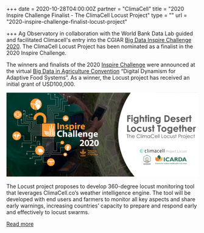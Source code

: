 +++
date = 2020-10-28T04:00:00Z
partner = "ClimaCell"
title = "2020 Inspire Challenge Finalist - The ClimaCell Locust Project"
type = ""
url = "2020-inspire-challenge-finalist-locust-project"

+++
Ag Observatory in collaboration with the World Bank Data Lab guided and facilitated Climacell's entry into the CGIAR [Big Data Inspire Challenge 2020](https://bigdata.cgiar.org/inspire/ "Big Data Challenge"). The ClimaCell Locust Project has been nominated as a finalist in the 2020 Inspire Challenge.

The winners and finalists of the 2020 [Inspire Challenge](https://bigdata.cgiar.org/inspire/ "Inspire Challenge") were announced at the virtual [Big Data in Agriculture Convention](https://bigdata.cgiar.org/virtual-convention-2020/ "convention") “Digital Dynamism for Adaptive Food Systems”. As a winner, the Locust project has received an initial grant of USD100,000.

![](/inspire-challenge-climacell.png)

The Locust project proposes to develop 360-degree locust monitoring tool that leverages ClimaCell.co’s weather intelligence engine. The tool will be developed with end users and farmers to monitor all key aspects and share early warnings, increasing countries’ capacity to prepare and respond early and effectively to locust swarms.

[Read more](https://bigdata.cgiar.org/inspire/inspire-challenge-2020/ "Inspire Challenge")